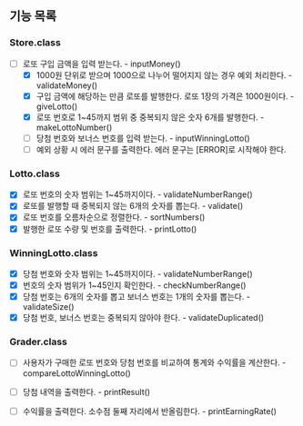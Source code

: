 ## 기능 목록



### Store.class

* [ ] 로또 구입 금액을 입력 받는다. - inputMoney()
  * [x] 1000원 단위로 받으며 1000으로 나누어 떨어지지 않는 경우 예외 처리한다. - validateMoney()
  * [x] 구입 금액에 해당하는 만큼 로또를 발행한다. 로또 1장의 가격은 1000원이다. - giveLotto()
  * [x] 로또 번호로 1~45까지 범위 중 중복되지 않은 숫자 6개를 발행한다. - makeLottoNumber()
  * [ ] 당첨 번호와 보너스 번호를 입력 받는다. - inputWinningLotto()
  * [ ] 예외 상황 시 에러 문구를 출력한다. 에러 문구는 [ERROR]로 시작해야 한다. 

### Lotto.class

* [x] 로또 번호의 숫자 범위는 1~45까지이다. - validateNumberRange()
* [x] 로또를 발행할 때 중복되지 않는 6개의 숫자를 뽑는다. - validate()
* [x] 로또 번호를 오름차순으로 정렬한다. - sortNumbers()
* [x] 발행한 로또 수량 및 번호를 출력한다. - printLotto()

### WinningLotto.class  

* [x] 당첨 번호와 숫자 범위는 1~45까지이다. - validateNumberRange()
* [x] 번호의 숫자 범위가 1~45인지 확인한다. - checkNumberRange()
* [x] 당첨 번호는 6개의 숫자를 뽑고 보너스 번호는 1개의 숫자를 뽑는다. - validateSize()
* [x] 당첨 번호, 보너스 번호는 중복되지 않아야 한다. - validateDuplicated()

### Grader.class

* [ ] 사용자가 구매한 로또 번호와 당첨 번호를 비교하여 통계와 수익률을 계산한다. - compareLottoWinningLotto()
* [ ] 당첨 내역을 출력한다. - printResult()
* [ ] 수익률을 출력한다. 소수점 둘째 자리에서 반올림한다. - printEarningRate()

  



